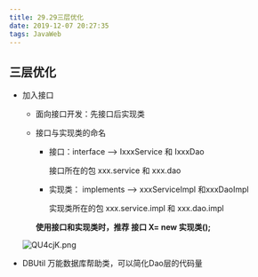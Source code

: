 ```yaml
---
title: 29.29三层优化
date: 2019-12-07 20:27:35
tags: JavaWeb
---
```


## 三层优化

- 加入接口

  - 面向接口开发：先接口后实现类

  - 接口与实现类的命名

    - 接口：interface   --> IxxxService   和 IxxxDao

      接口所在的包    xxx.service   和  xxx.dao

    - 实现类： implements  -->  xxxServiceImpl   和xxxDaoImpl

      实现类所在的包  xxx.service.impl   和  xxx.dao.impl

    **使用接口和实现类时，推荐  接口  X= new  实现类();**

  ![QU4cjK.png](https://s2.ax1x.com/2019/12/08/QU4cjK.png)

- DBUtil    万能数据库帮助类，可以简化Dao层的代码量

